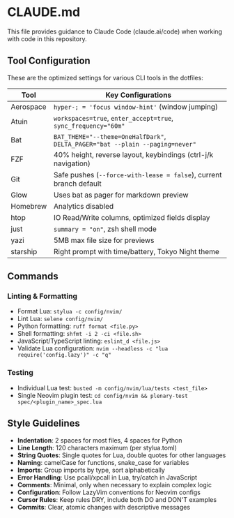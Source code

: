 # CLAUDE.md

This file provides guidance to Claude Code (claude.ai/code) when working with code in this repository.

## Tool Configuration

These are the optimized settings for various CLI tools in the dotfiles:

| Tool      | Key Configurations                                   |
|-----------|------------------------------------------------------|
| Aerospace | `hyper-; = 'focus window-hint'` (window jumping)     |
| Atuin     | `workspaces=true`, `enter_accept=true`, `sync_frequency="60m"` |
| Bat       | `BAT_THEME="--theme=OneHalfDark"`, `DELTA_PAGER="bat --plain --paging=never"` |
| FZF       | 40% height, reverse layout, keybindings (ctrl-j/k navigation) |
| Git       | Safe pushes (`--force-with-lease = false`), current branch default |
| Glow      | Uses bat as pager for markdown preview               |
| Homebrew  | Analytics disabled                                   |
| htop      | IO Read/Write columns, optimized fields display      |
| just      | `summary = "on"`, zsh shell mode                     |
| yazi      | 5MB max file size for previews                       |
| starship  | Right prompt with time/battery, Tokyo Night theme    |

## Commands

### Linting & Formatting
- Format Lua: `stylua -c config/nvim/`
- Lint Lua: `selene config/nvim/`
- Python formatting: `ruff format <file.py>`
- Shell formatting: `shfmt -i 2 -ci <file.sh>`
- JavaScript/TypeScript linting: `eslint_d <file.js>`
- Validate Lua configuration: `nvim --headless -c "lua require('config.lazy')" -c "q"`

### Testing
- Individual Lua test: `busted -m config/nvim/lua/tests <test_file>`
- Single Neovim plugin test: `cd config/nvim && plenary-test spec/<plugin_name>_spec.lua`

## Style Guidelines

- **Indentation**: 2 spaces for most files, 4 spaces for Python
- **Line Length**: 120 characters maximum (per stylua.toml)
- **String Quotes**: Single quotes for Lua, double quotes for other languages
- **Naming**: camelCase for functions, snake_case for variables
- **Imports**: Group imports by type, sort alphabetically
- **Error Handling**: Use pcall/xpcall in Lua, try/catch in JavaScript
- **Comments**: Minimal, only when necessary to explain complex logic
- **Configuration**: Follow LazyVim conventions for Neovim configs
- **Cursor Rules**: Keep rules DRY, include both DO and DON'T examples
- **Commits**: Clear, atomic changes with descriptive messages